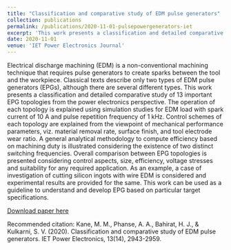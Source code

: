```yaml
---
title: "Classification and comparative study of EDM pulse generators"
collection: publications
permalink: /publications/2020-11-01-pulsepowergenerators-iet
excerpt: 'This work presents a classification and detailed comparative study of 13 important Pulsed Power Generator topologies from the power electronics perspective. The operation of each topology is explained using simulation studies, control schemes of each topology are explained, and a general analytical methodology to compute efficiency is presented. Comparison from power electronics perspective as well as mechanical machining perspective is presented. This work can be used as a guide to understand and develop Pulsed Power Generators.'
date: 2020-11-01
venue: 'IET Power Electronics Journal'
---
```

Electrical discharge machining (EDM) is a non-conventional machining technique that requires pulse generators to create sparks between the tool and the workpiece. Classical texts describe only two types of EDM pulse generators (EPGs), although there are several different types. This work presents a classification and detailed comparative study of 13 important EPG topologies from the power electronics perspective. The operation of each topology is explained using simulation studies for EDM load with spark current of 10 A and pulse repetition frequency of 1 kHz. Control schemes of each topology are explained from the viewpoint of mechanical performance parameters, viz. material removal rate, surface finish, and tool electrode wear ratio. A general analytical methodology to compute efficiency based on machining duty is illustrated considering the existence of two distinct switching frequencies. Overall comparison between EPG topologies is presented considering control aspects, size, efficiency, voltage stresses and suitability for any required application. As an example, a case of investigation of cutting silicon ingots with wire EDM is considered and experimental results are provided for the same. This work can be used as a guideline to understand and develop EPG based on particular target specifications.

[Download paper here](https://ietresearch.onlinelibrary.wiley.com/doi/full/10.1049/iet-pel.2020.0205)

Recommended citation: Kane, M. M., Phanse, A. A., Bahirat, H. J., & Kulkarni, S. V. (2020). Classification and comparative study of EDM pulse generators. IET Power Electronics, 13(14), 2943-2959.
